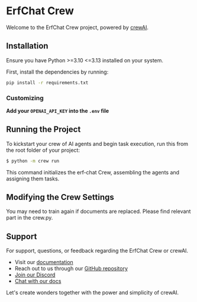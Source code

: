 # ErfChat Crew

Welcome to the ErfChat Crew project, powered by [crewAI](https://crewai.com).
## Installation

Ensure you have Python >=3.10 <=3.13 installed on your system.

First, install the dependencies by running:

```bash
pip install -r requirements.txt
```
### Customizing

**Add your `OPENAI_API_KEY` into the `.env` file**


## Running the Project

To kickstart your crew of AI agents and begin task execution, run this from the root folder of your project:

```bash
$ python -m crew run
```

This command initializes the erf-chat Crew, assembling the agents and assigning them tasks.


## Modifying the Crew Settings

You may need to train again if documents are replaced. Please find relevant part in the crew.py.


## Support

For support, questions, or feedback regarding the ErfChat Crew or crewAI.
- Visit our [documentation](https://docs.crewai.com)
- Reach out to us through our [GitHub repository](https://github.com/joaomdmoura/crewai)
- [Join our Discord](https://discord.com/invite/X4JWnZnxPb)
- [Chat with our docs](https://chatg.pt/DWjSBZn)

Let's create wonders together with the power and simplicity of crewAI.
